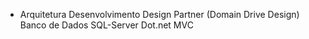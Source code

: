 
* Arquitetura
Desenvolvimento Design Partner (Domain Drive Design)
Banco de Dados SQL-Server
Dot.net MVC
